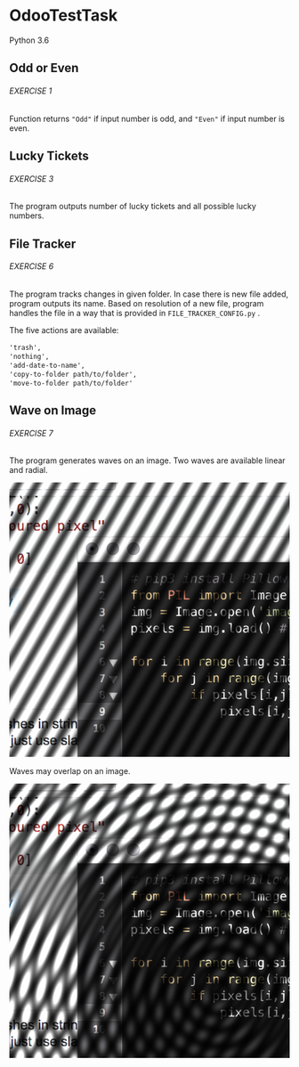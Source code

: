 # OdooTestTask
Python 3.6

## Odd or Even
###### EXERCISE 1

Function returns ```"Odd"``` if input number is odd, and ```"Even"``` if input number is even.

## Lucky Tickets
###### EXERCISE 3

The program outputs number of lucky tickets and all possible lucky numbers.

## File Tracker
###### EXERCISE 6

The program tracks changes in given folder. In case there is new file added, program outputs its name. Based on resolution of a new file, program handles the file in a way that is provided in ```FILE_TRACKER_CONFIG.py``` .

The five actions are available:

```
'trash',
'nothing',
'add-date-to-name',
'copy-to-folder path/to/folder',
'move-to-folder path/to/folder'
```

## Wave on Image
###### EXERCISE 7

The program generates waves on an image. Two waves are available linear and radial. 

![img](https://github.com/Argoniton/OdooTestTask/blob/master/Wave%20on%20Image/Images%20with%20Waves/linear%20wave%200.2%20and%20angle%200.52.png)

Waves may overlap on an image.

![alt text](https://github.com/Argoniton/OdooTestTask/blob/master/Wave%20on%20Image/Images%20with%20Waves/centered%20and%20linear%20waves.png)



